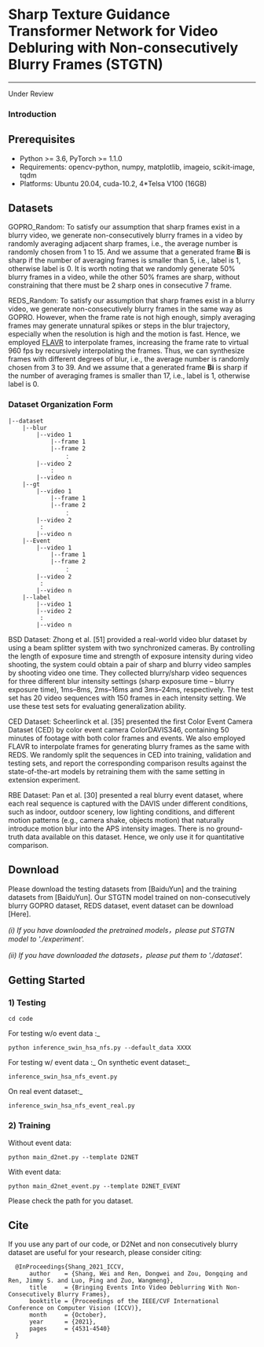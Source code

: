 # Sharp Texture Guidance Transformer Network for Video Debluring with Non-consecutively Blurry Frames (STGTN)
---
Under Review

### Introduction


## Prerequisites
- Python >= 3.6, PyTorch >= 1.1.0
- Requirements: opencv-python, numpy, matplotlib, imageio, scikit-image, tqdm
- Platforms: Ubuntu 20.04, cuda-10.2, 4*Telsa V100 (16GB)

## Datasets
  GOPRO_Random: To satisfy our assumption that sharp frames exist in a blurry video, we generate non-consecutively blurry frames in a video by randomly averaging adjacent sharp frames, i.e., the average number is randomly chosen from 1 to 15. And we assume that a generated frame **Bi** is sharp if the number of averaging frames is smaller than 5, i.e., label is 1, otherwise label is 0. It is worth noting that we randomly generate 50% blurry frames in a video, while the other 50% frames are sharp, without constraining that there must be 2 sharp ones in consecutive 7 frame.

  REDS_Random: To satisfy our assumption that sharp frames exist in a blurry video, we generate non-consecutively blurry frames
in the same way as GOPRO. However, when the frame rate is not high enough, simply averaging frames may generate unnatural spikes or steps in the blur trajectory, especially when the resolution is high and the motion is fast. Hence, we employed [FLAVR](https://github.com/tarun005/FLAVR) to interpolate frames, increasing the frame rate to virtual 960 fps by recursively interpolating the frames. Thus, we can synthesize frames with different degrees of blur, i.e., the average number is randomly chosen from 3 to 39. And we assume that a generated frame **Bi** is sharp if the number of averaging frames is smaller than 17, i.e., label is 1, otherwise label is 0.

### Dataset Organization Form
```
|--dataset
    |--blur  
        |--video 1
            |--frame 1
            |--frame 2
                ：  
        |--video 2
            :
        |--video n
    |--gt
        |--video 1
            |--frame 1
            |--frame 2
                ：  
        |--video 2
         :
        |--video n
    |--Event
        |--video 1
            |--frame 1
            |--frame 2
                ：  
        |--video 2
         :
        |--video n
    |--label
        |--video 1
        |--video 2
         :
        |--video n
```
  BSD Dataset: Zhong et al. [51] provided a real-world video blur dataset by using a beam splitter system with two synchronized cameras. By controlling the length of exposure time and strength of exposure intensity during video shooting, the system could obtain a pair of sharp and blurry video samples by shooting video one time. They collected blurry/sharp video sequences for three different blur intensity settings (sharp exposure time – blurry exposure time), 1ms–8ms, 2ms–16ms and 3ms–24ms, respectively. The test set has 20 video sequences with 150 frames in each intensity
setting. We use these test sets for evaluating generalization ability.

  CED Dataset: Scheerlinck et al. [35] presented the first Color Event Camera Dataset (CED) by color event camera ColorDAVIS346, containing 50 minutes of footage with both color frames and events. We also employed FLAVR to interpolate frames for generating blurry frames as the same with REDS. We randomly split the sequences in CED into training, validation and testing sets, and report the corresponding comparison results against the state-of-the-art models by retraining them with the same setting in extension experiment.

  RBE Dataset: Pan et al. [30] presented a real blurry event dataset, where each real sequence is captured with the DAVIS under different conditions, such as indoor, outdoor scenery, low lighting conditions, and different motion patterns (e.g., camera shake, objects motion) that naturally introduce motion blur into the APS intensity images. There is no ground-truth data available on this dataset. Hence, we only use it for quantitative comparison.

## Download
Please download the testing datasets from [BaiduYun] and the training datasets from [BaiduYun]. Our STGTN model trained on non-consecutively blurry GOPRO dataset, REDS dataset, event dataset can be download [Here].

_(i)  If you have downloaded the pretrained models，please put STGTN model to './experiment'._

_(ii) If you have downloaded the datasets，please put them to './dataset'._

## Getting Started

### 1) Testing
```
cd code
```
For testing w/o event data :_
```
python inference_swin_hsa_nfs.py --default_data XXXX
```
For testing w/ event data :_
On synthetic event dataset:_
```
inference_swin_hsa_nfs_event.py
```
On real event dataset:_
```
inference_swin_hsa_nfs_event_real.py
```

### 2) Training
Without event data:
```
python main_d2net.py --template D2NET
```
With event data:
```
python main_d2net_event.py --template D2NET_EVENT
```
Please check the path for you dataset.




## Cite
If you use any part of our code, or D2Net and non consecutively blurry dataset are useful for your research, please consider citing:
```
  @InProceedings{Shang_2021_ICCV,
      author    = {Shang, Wei and Ren, Dongwei and Zou, Dongqing and Ren, Jimmy S. and Luo, Ping and Zuo, Wangmeng},
      title     = {Bringing Events Into Video Deblurring With Non-Consecutively Blurry Frames},
      booktitle = {Proceedings of the IEEE/CVF International Conference on Computer Vision (ICCV)},
      month     = {October},
      year      = {2021},
      pages     = {4531-4540}
  }
```




